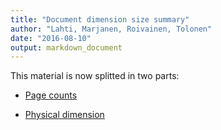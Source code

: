 ```yaml
---
title: "Document dimension size summary"
author: "Lahti, Marjanen, Roivainen, Tolonen"
date: "2016-08-10"
output: markdown_document
---
```


This material is now splitted in two parts:

  * [Page counts](pagecount.md)

  * [Physical dimension](dimension.md)


